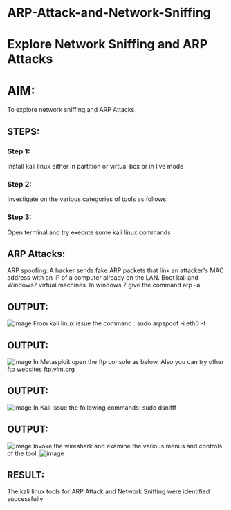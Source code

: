# ARP-Attack-and-Network-Sniffing
# Explore Network Sniffing and ARP Attacks

# AIM:
To explore network sniffing and ARP Attacks

## STEPS:
### Step 1:
Install kali linux either in partition or virtual box or in live mode

### Step 2:
Investigate on the various categories of tools as follows:

### Step 3:
Open terminal and try execute some kali linux commands

## ARP Attacks:  
ARP spoofing: A hacker sends fake ARP packets that link an attacker's MAC address with an IP of a computer already on the LAN. 
Boot kali and Windows7 virtual machines.
In windows 7 give the command arp -a
## OUTPUT:
![image](https://github.com/sakthipriyadhanusu/ARP-Attack-and-Network-Sniffing/assets/119393194/b832a36f-d361-46a3-83d9-536b35b634e2)
From kali linux issue the command : sudo arpspoof -i eth0 -t
## OUTPUT:
![image](https://github.com/sakthipriyadhanusu/ARP-Attack-and-Network-Sniffing/assets/119393194/e66e1874-b56d-4f48-bcb0-f1b5010da95c)
In Metasploit open the ftp console as below. Also you can try other ftp websites ftp.vim.org
## OUTPUT:
![image](https://github.com/sakthipriyadhanusu/ARP-Attack-and-Network-Sniffing/assets/119393194/7b2ee7dd-86a1-4c73-b56b-8b48ad6e6bc7)
In Kali issue the following commands: sudo dsnifff
## OUTPUT:
![image](https://github.com/sakthipriyadhanusu/ARP-Attack-and-Network-Sniffing/assets/119393194/7ed4ad4d-fdcf-42e3-b907-806c25a51938)
Invoke the wireshark and examine the various menus  and controls of the tool:
![image](https://github.com/sakthipriyadhanusu/ARP-Attack-and-Network-Sniffing/assets/119393194/da10c858-da87-4c56-b945-e82b9069656a)

## RESULT:
The kali linux tools for ARP Attack and Network Sniffing were identified successfully
